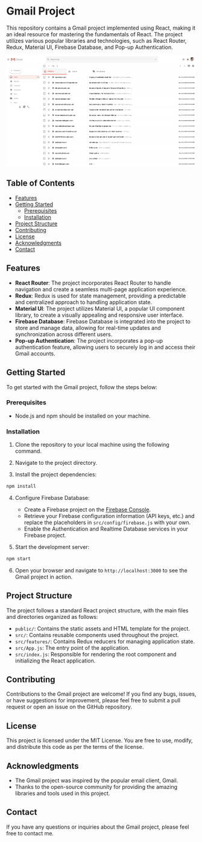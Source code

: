 # Gmail Project

This repository contains a Gmail project implemented using React, making it an ideal resource for mastering the fundamentals of React. The project utilizes various popular libraries and technologies, such as React Router, Redux, Material UI, Firebase Database, and Pop-up Authentication.

![Preview](https://github.com/mrezaamini/React-Bootcamp/blob/main/gmail-project/preview.png)

## Table of Contents

- [Features](#features)
- [Getting Started](#getting-started)
  - [Prerequisites](#prerequisites)
  - [Installation](#installation)
- [Project Structure](#project-structure)
- [Contributing](#contributing)
- [License](#license)
- [Acknowledgments](#acknowledgments)
- [Contact](#contact)

## Features

- **React Router**: The project incorporates React Router to handle navigation and create a seamless multi-page application experience.
- **Redux**: Redux is used for state management, providing a predictable and centralized approach to handling application state.
- **Material UI**: The project utilizes Material UI, a popular UI component library, to create a visually appealing and responsive user interface.
- **Firebase Database**: Firebase Database is integrated into the project to store and manage data, allowing for real-time updates and synchronization across different users.
- **Pop-up Authentication**: The project incorporates a pop-up authentication feature, allowing users to securely log in and access their Gmail accounts.

## Getting Started

To get started with the Gmail project, follow the steps below:

### Prerequisites

- Node.js and npm should be installed on your machine.

### Installation

1. Clone the repository to your local machine using the following command.

2. Navigate to the project directory.

3. Install the project dependencies:

```bash
npm install
```

4. Configure Firebase Database:

   - Create a Firebase project on the [Firebase Console](https://console.firebase.google.com/).
   - Retrieve your Firebase configuration information (API keys, etc.) and replace the placeholders in `src/config/firebase.js` with your own.
   - Enable the Authentication and Realtime Database services in your Firebase project.

5. Start the development server:

```bash
npm start
```

6. Open your browser and navigate to `http://localhost:3000` to see the Gmail project in action.

## Project Structure

The project follows a standard React project structure, with the main files and directories organized as follows:

- `public/`: Contains the static assets and HTML template for the project.
- `src/`: Contains reusable components used throughout the project.
- `src/features/`: Contains Redux reducers for managing application state.
- `src/App.js`: The entry point of the application.
- `src/index.js`: Responsible for rendering the root component and initializing the React application.

## Contributing

Contributions to the Gmail project are welcome! If you find any bugs, issues, or have suggestions for improvement, please feel free to submit a pull request or open an issue on the GitHub repository.

## License

This project is licensed under the MIT License. You are free to use, modify, and distribute this code as per the terms of the license.

## Acknowledgments

- The Gmail project was inspired by the popular email client, Gmail.
- Thanks to the open-source community for providing the amazing libraries and tools used in this project.

## Contact

If you have any questions or inquiries about the Gmail project, please feel free to contact me.
